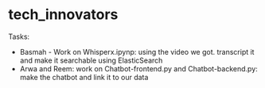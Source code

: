 # tech_innovators

Tasks:
- Basmah - Work on Whisperx.ipynp: using the video we got. transcript it and make it searchable using ElasticSearch
- Arwa and Reem: work on Chatbot-frontend.py and Chatbot-backend.py: make the chatbot and link it to our data
